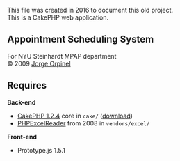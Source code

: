 This file was created in 2016 to document this old project.  
This is a CakePHP web application.

## Appointment Scheduling System
For NYU Steinhardt MPAP department  
&copy; 2009 [Jorge Orpinel](http://jorge.orpinel.com)

## Requires

**Back-end**
* [CakePHP 1.2.4](http://book.cakephp.org/1.2/en/) core in `cake/` ([download](https://github.com/cakephp/cakephp/releases/tag/1.2.4))
* [PHPExcelReader](http://sourceforge.net/projects/phpexcelreader) from 2008 in `vendors/excel/`

**Front-end**
* Prototype.js 1.5.1
